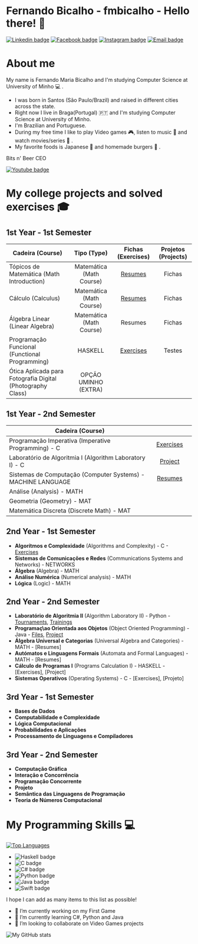 # Fernando Bicalho - fmbicalho - Hello there! 👋

[![Linkedin badge](https://img.shields.io/badge/LinkedIn-0077B5?style=for-the-badge&logo=linkedin&logoColor=white)](https://www.linkedin.com/in/fernando-m-bicalho)
[![Facebook badge](https://img.shields.io/badge/Facebook-1877F2?style=for-the-badge&logo=facebook&logoColor=white)](https://www.facebook.com/fernandombicalho)
[![Instagram badge](https://img.shields.io/badge/-@fmbicalho-purple?style=for-the-badge&logo=Instagram&logoColor=white)](https://www.instagram.com/fmbicalho/)
[![Email badge](https://img.shields.io/badge/-fernando_bicalho-c71610?style=for-the-badge&logo=Gmail&logoColor=white)](mailto:fernando_bicalho@ymail.com)

# About me

My name is Fernando Maria Bicalho and I'm studying Computer Science at University of Minho 💻 . 

- I was born in Santos (São Paulo/Brazil) and raised in different cities across the state.
- Right now I live in Braga(Portugal) 🇵🇹 and I'm studying Computer Science at University of Minho.
- I'm Brazilian and Portuguese.
- During my free time I like to play Video games 🎮, listen to music 🎵 and watch movies/series 🍿 .
- My favorite foods is Japanese 🍣  and homemade burgers 🍔 .

Bits n' Beer CEO

[![Youtube badge](https://img.shields.io/badge/YouTube-FF0000?style=for-the-badge&logo=youtube&logoColor=white)](https://www.youtube.com/c/BitsnBeer)

# My college projects and solved exercises 🎓

## 1st Year - 1st Semester

| Cadeira (Course) | Tipo (Type) | Fichas (Exercises) | Projetos (Projects) |
| --- | :---: | :---: | :---: |
| Tópicos de Matemática (Math Introduction) | Matemática (Math Course) | [Resumes](https://github.com/fmbicalho/TOPICOS-DE-MATEMATICA) | Fichas |
| Cálculo (Calculus) | Matemática (Math Course) | [Resumes](https://github.com/fmbicalho/CALCULO) | Fichas |
| Álgebra Linear (Linear Algebra) | Matemática (Math Course) | Resumes | Fichas |
| Programação Funcional (Functional Programming) | HASKELL | [Exercises](https://github.com/fmbicalho/PROGRAMACAO-FUNCIONAL) | Testes |
| Ótica Aplicada para Fotografia Digital (Photography Class) | OPÇÃO UMINHO (EXTRA) | | |


## 1st Year - 2nd Semester

| Cadeira (Course) | | |
| --- | :---: | :---: |
| Programação Imperativa (Imperative Programming) - C | [Exercises](https://github.com/fmbicalho/PROGRAMACAO-IMPERATIVA) | |
| Laboratório de Algoritmia I (Algorithm Laboratory I) - C| [Project](https://github.com/fmbicalho/LABORATORIO-ALGORITMIA) | |
| Sistemas de Computação (Computer Systems) - MACHINE LANGUAGE | [Resumes](https://github.com/fmbicalho/SISTEMAS-COMPUTACAO) | |
| Análise (Analysis) - MATH | | |
| Geometria (Geometry) - MAT | | |
| Matemática Discreta (Discrete Math) - MAT | | |


## 2nd Year - 1st Semester

- **Algorítmos e Complexidade** (Algorithms and Complexity) - C - [Exercises](https://github.com/fmbicalho/ALGORITMOS-E-COPLEXIDADE)
- **Sistemas de Comunicações e Redes** (Communications Systems and Networks) - NETWORKS
- **Álgebra** (Algebra) - MATH
- **Análise Numérica** (Numerical analysis) - MATH
- **Lógica** (Logic) - MATH

## 2nd Year - 2nd Semester

- **Laboratório de Algoritmia II** (Algorithm Laboratory II) - Python - [Tournaments](https://github.com/fmbicalho/LABORATORIO-ALGORITMIA-II), 
                                                                        [Trainings](https://github.com/fmbicalho/LABORATORIO-ALGORITMIA-II)
- **Programaç\ao Orientada aos Objetos** (Object Oriented Programming) - Java - [Files](https://github.com/fmbicalho/PROGRAMACAO-ORIENTADA-OBJETO), 
                                                                                [Project](https://github.com/fmbicalho/PROGRAMACAO-ORIENTADA-OBJETO)
- **Álgebra Universal e Categorias** (Universal Algebra and Categories) - MATH - [Resumes]
- **Autómatos e Linguagens Formais** (Automata and Formal Languages) - MATH - [Resumes]
- **Cálculo de Programas I** (Programs Calculation I) - HASKELL - [Exercises], 
                                                                  [Project]
- **Sistemas Operativos** (Operating Systems) - C - [Exercises], 
                                                    [Projeto]

## 3rd Year - 1st Semester

- **Bases de Dados**
- **Computabilidade e Complexidade**
- **Lógica Computacional**
- **Probabilidades e Aplicações**
- **Processamento de Linguagens e Compiladores**

## 3rd Year - 2nd Semester

- **Computação Gráfica**
- **Interação e Concorrência**
- **Programação Concorrente**
- **Projeto**
- **Semântica das Linguagens de Programação**
- **Teoria de Números Computacional**

# My Programming Skills 💻

[![Top Languages](https://github-readme-stats.vercel.app/api/top-langs/?username=fmbicalho&layout=compact&theme=dracula&hide_border=true)](https://github.com/anuraghazra/github-readme-stats)

- ![Haskell badge](https://img.shields.io/badge/Haskell-5e5086?style=for-the-badge&logo=haskell&logoColor=white)
- ![C badge](https://img.shields.io/badge/C-00599C?style=for-the-badge&logo=c&logoColor=white)
- ![C# badge](https://img.shields.io/badge/C%23-239120?style=for-the-badge&logo=c-sharp&logoColor=white)
- ![Python badge](https://img.shields.io/badge/Python-3776AB?style=for-the-badge&logo=python&logoColor=white)
- ![Java badge](https://img.shields.io/badge/Java-ED8B00?style=for-the-badge&logo=java&logoColor=white)
- ![Swift badge](https://img.shields.io/badge/Swift-FA7343?style=for-the-badge&logo=swift&logoColor=whitee)

I hope I can add as many items to this list as possible!

- 🔭 I’m currently working on my First Game
- 🌱 I’m currently learning C#, Python and Java
- 👯 I’m looking to collaborate on Video Games projects

![My GitHub stats](https://github-readme-stats.vercel.app/api?username=fmbicalho&count_private=true&show_icons=true&theme=dracula&hide=contribs&hide_border=true)
